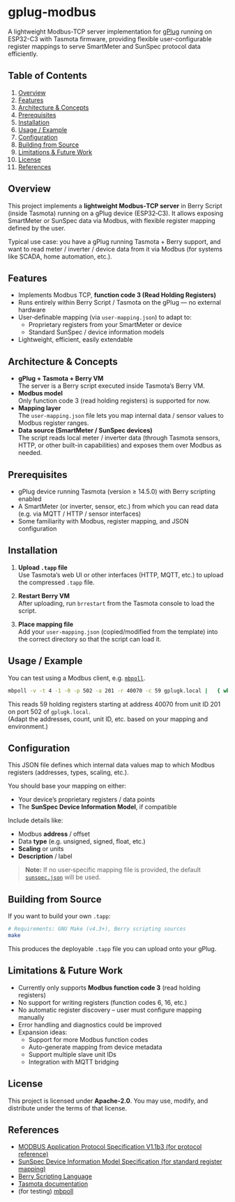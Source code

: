 # gplug‑modbus

A lightweight Modbus-TCP server implementation for [gPlug](https://gplug.ch/) running on ESP32-C3 with Tasmota firmware, providing flexible user-configurable register mappings to serve SmartMeter and SunSpec protocol data efficiently.

## Table of Contents

1. [Overview](#overview)  
2. [Features](#features)  
3. [Architecture & Concepts](#architecture--concepts)  
4. [Prerequisites](#prerequisites)  
5. [Installation](#installation)  
6. [Usage / Example](#usage--example)  
7. [Configuration](#configuration)  
8. [Building from Source](#building-from-source)  
9. [Limitations & Future Work](#limitations--future-work)  
10. [License](#license)  
11. [References](#references)  

## Overview

This project implements a **lightweight Modbus‑TCP server** in Berry Script (inside Tasmota) running on a gPlug device (ESP32‑C3). It allows exposing SmartMeter or SunSpec data via Modbus, with flexible register mapping defined by the user.  

Typical use case: you have a gPlug running Tasmota + Berry support, and want to read meter / inverter / device data from it via Modbus (for systems like SCADA, home automation, etc.).

## Features

- Implements Modbus TCP, **function code 3 (Read Holding Registers)**  
- Runs entirely within Berry Script / Tasmota on the gPlug — no external hardware  
- User‑definable mapping (via `user‑mapping.json`) to adapt to:
  - Proprietary registers from your SmartMeter or device  
  - Standard SunSpec / device information models  
- Lightweight, efficient, easily extendable  

## Architecture & Concepts

- **gPlug + Tasmota + Berry VM**  
  The server is a Berry script executed inside Tasmota’s Berry VM.  
- **Modbus model**  
  Only function code 3 (read holding registers) is supported for now.  
- **Mapping layer**  
  The `user-mapping.json` file lets you map internal data / sensor values to Modbus register ranges.  
- **Data source (SmartMeter / SunSpec devices)**  
  The script reads local meter / inverter data (through Tasmota sensors, HTTP, or other built-in capabilities) and exposes them over Modbus as needed.

## Prerequisites

- gPlug device running Tasmota (version ≥ 14.5.0) with Berry scripting enabled  
- A SmartMeter (or inverter, sensor, etc.) from which you can read data (e.g. via MQTT / HTTP / sensor interfaces)  
- Some familiarity with Modbus, register mapping, and JSON configuration  

## Installation

1. **Upload `.tapp` file**  
   Use Tasmota’s web UI or other interfaces (HTTP, MQTT, etc.) to upload the compressed `.tapp` file.

2. **Restart Berry VM**  
   After uploading, run `brrestart` from the Tasmota console to load the script.

3. **Place mapping file**  
   Add your `user‑mapping.json` (copied/modified from the template) into the correct directory so that the script can load it.

## Usage / Example

You can test using a Modbus client, e.g. [`mbpoll`](https://github.com/epsilonrt/mbpoll).  

```bash
mbpoll -v -t 4 -1 -0 -p 502 -a 201 -r 40070 -c 59 gplugk.local |   { while read R; do echo "$(date +%T\ %N) $R"; done }
```

This reads 59 holding registers starting at address 40070 from unit ID 201 on port 502 of `gplugk.local`.  
(Adapt the addresses, count, unit ID, etc. based on your mapping and environment.)

## Configuration

This JSON file defines which internal data values map to which Modbus registers (addresses, types, scaling, etc.).  

You should base your mapping on either:

- Your device’s proprietary registers / data points  
- The **SunSpec Device Information Model**, if compatible  

Include details like:

- Modbus **address** / offset  
- Data **type** (e.g. unsigned, signed, float, etc.)  
- **Scaling** or units  
- **Description** / label  

> **Note:** If no user‑specific mapping file is provided, the default [`sunspec.json`](./sunspec.json) will be used.

## Building from Source

If you want to build your own `.tapp`:

```bash
# Requirements: GNU Make (v4.3+), Berry scripting sources
make
```

This produces the deployable `.tapp` file you can upload onto your gPlug.

## Limitations & Future Work

- Currently only supports **Modbus function code 3** (read holding registers)  
- No support for writing registers (function codes 6, 16, etc.)  
- No automatic register discovery – user must configure mapping manually  
- Error handling and diagnostics could be improved  
- Expansion ideas:
  - Support for more Modbus function codes  
  - Auto-generate mapping from device metadata  
  - Support multiple slave unit IDs  
  - Integration with MQTT bridging  

## License

This project is licensed under **Apache‑2.0**. You may use, modify, and distribute under the terms of that license.  

## References

- [MODBUS Application Protocol Specification V1.1b3 (for protocol reference)](https://www.afs.enea.it/project/protosphera/Proto-Sphera_Full_Documents/mpdocs/docs_EEI/Modbus_Application_Protocol_V1_1b3.pdf)
- [SunSpec Device Information Model Specification (for standard register mapping)](https://sunspec.org/wp-content/uploads/2025/01/SunSpec-Device-Information-Model-Specificiation-V1-2-1-1.pdf)
- [Berry Scripting Language](https://berry-lang.github.io/)
- [Tasmota documentation](https://tasmota.github.io/docs/)
- (for testing) [mbpoll](https://github.com/epsilonrt/mbpoll)
